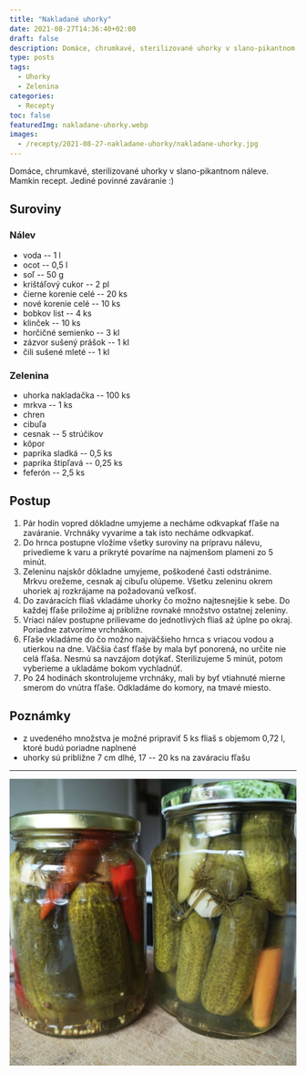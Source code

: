 ```yaml
---
title: "Nakladané uhorky"
date: 2021-08-27T14:36:40+02:00
draft: false
description: Domáce, chrumkavé, sterilizované uhorky v slano-pikantnom náleve. Mamkin recept. Jediné povinné zaváranie :)
type: posts
tags:
  - Uhorky
  - Zelenina
categories:
  - Recepty
toc: false
featuredImg: nakladane-uhorky.webp
images:
  - /recepty/2021-08-27-nakladane-uhorky/nakladane-uhorky.jpg
---
```


Domáce, chrumkavé, sterilizované uhorky v slano-pikantnom náleve. Mamkin recept. Jediné povinné zaváranie :)

## Suroviny

### Nálev

- voda -- 1 l
- ocot -- 0,5 l
- soľ -- 50 g
- krištáľový cukor -- 2 pl
- čierne korenie celé -- 20 ks
- nové korenie celé -- 10 ks
- bobkov list -- 4 ks
- klinček -- 10 ks
- horčičné semienko -- 3 kl
- zázvor sušený prášok -- 1 kl
- čili sušené mleté -- 1 kl

### Zelenina

- uhorka nakladačka -- 100 ks
- mrkva -- 1 ks
- chren
- cibuľa
- cesnak -- 5 strúčikov
- kôpor
- paprika sladká -- 0,5 ks
- paprika štipľavá -- 0,25 ks
- feferón -- 2,5 ks

## Postup

1. Pár hodín vopred dôkladne umyjeme a necháme odkvapkať fľaše na zaváranie. Vrchnáky vyvaríme a tak isto necháme odkvapkať.
1. Do hrnca postupne vložíme všetky suroviny na prípravu nálevu, privedieme k varu a prikryté povaríme na najmenšom plameni zo 5 minút.
2. Zeleninu najskôr dôkladne umyjeme, poškodené časti odstránime. Mrkvu orežeme, cesnak aj cibuľu olúpeme. Všetku zeleninu okrem uhoriek aj rozkrájame na požadovanú veľkosť.
3. Do zaváracích fliaš vkladáme uhorky čo možno najtesnejšie k sebe. Do každej fľaše priložíme aj približne rovnaké množstvo ostatnej zeleniny.
4. Vriaci nálev postupne prilievame do jednotlivých fliaš až úplne po okraj. Poriadne zatvoríme vrchnákom.
5. Fľaše vkladáme do čo možno najväčšieho hrnca s vriacou vodou a utierkou na dne. Väčšia časť fľaše by mala byť ponorená, no určite nie celá fľaša. Nesmú sa navzájom dotýkať. Sterilizujeme 5 minút, potom vyberieme a ukladáme bokom vychladnúť.
5. Po 24 hodinách skontrolujeme vrchnáky, mali by byť vtiahnuté mierne smerom do vnútra fľaše. Odkladáme do komory, na tmavé miesto.

## Poznámky

- z uvedeného množstva je možné pripraviť 5 ks fliaš s objemom 0,72 l, ktoré budú poriadne naplnené
- uhorky sú približne 7 cm dlhé, 17 -- 20 ks na zaváraciu fľašu

---

![Nakladané uhorky](nakladane-uhorky.jpg "Nakladané uhorky (autor: zwieratko, 2021)")
